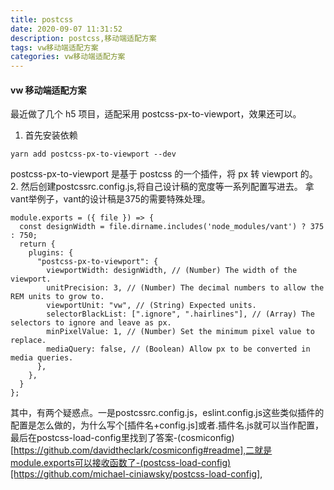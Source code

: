 ```yaml
---
title: postcss
date: 2020-09-07 11:31:52
description: postcss,移动端适配方案
tags: vw移动端适配方案
categories: vw移动端适配方案
---
```


#### vw 移动端适配方案

最近做了几个 h5 项目，适配采用 postcss-px-to-viewport，效果还可以。

1. 首先安装依赖

```
yarn add postcss-px-to-viewport --dev
```

postcss-px-to-viewport 是基于 postcss 的一个插件，将 px 转 viewport 的。
2. 然后创建postcssrc.config.js,将自己设计稿的宽度等一系列配置写进去。
拿vant举例子，vant的设计稿是375的需要特殊处理。

```
module.exports = ({ file }) => {
  const designWidth = file.dirname.includes('node_modules/vant') ? 375 : 750;
  return {
    plugins: {
      "postcss-px-to-viewport": {
        viewportWidth: designWidth, // (Number) The width of the viewport.
        unitPrecision: 3, // (Number) The decimal numbers to allow the REM units to grow to.
        viewportUnit: "vw", // (String) Expected units.
        selectorBlackList: [".ignore", ".hairlines"], // (Array) The selectors to ignore and leave as px.
        minPixelValue: 1, // (Number) Set the minimum pixel value to replace.
        mediaQuery: false, // (Boolean) Allow px to be converted in media queries.
      },
    },
  }
};

```
其中，有两个疑惑点。一是postcssrc.config.js，eslint.config.js这些类似插件的配置是怎么做的，为什么写个[插件名+config.js]或者.插件名.js就可以当作配置，最后在postcss-load-config里找到了答案-(cosmiconfig)[https://github.com/davidtheclark/cosmiconfig#readme],二就是module.exports可以接收函数了-(postcss-load-config)[https://github.com/michael-ciniawsky/postcss-load-config],

